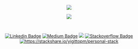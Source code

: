<!-- LAST VERSION 
<p align="center">
  <a href="https://skillicons.dev">
    <img src="https://skillicons.dev/icons?i=go,js,ts,solidity" />
  </a>
</p>
<p align="center">
  <a href="https://skillicons.dev">
    <img src="https://skillicons.dev/icons?i=react,nestjs,express,spring,graphql" />
  </a>
</p>
<p align="center">
  <a href="https://skillicons.dev">
    <img src="https://skillicons.dev/icons?i=aws,googlecloud,kubernetes,docker,postgresql,mongodb" />
  </a>
</p>
-->

<p align="center">
  <a href="https://skillicons.dev">
    <img src="https://skillicons.dev/icons?i=mongodb,rabbitmq,java,mysql,js,express,react,spring,redis,graphql,vuejs,ts,kafka,postgresql,python" />
  </a>
</p>
<p align="center">
  <a href="https://skillicons.dev">
    <img src="https://skillicons.dev/icons?i=aws,kubernetes,docker,go,solidity,nodejs,nestjs,googlecloud" />
  </a>
</p>

<!--

<p align="center">
  <a href="https://skillicons.dev">
    <img src="https://skillicons.dev/icons?i=mongodb,rabbitmq,java,mysql,js,express,react,spring,redis,graphql,vuejs,ts,kafka,postgresql,python" />
  </a>
</p>
<p align="center">
  <a href="https://skillicons.dev">
    <img src="https://skillicons.dev/icons?i=aws,kubernetes,docker,go,nodejs,nestjs,solidity" />
  </a>
</p>
<div>
  <div align="center">
    <a href="https://aws.amazon.com/" target="_blank"> 
      <img src="https://www.vectorlogo.zone/logos/amazon_aws/amazon_aws-icon.svg" alt="aws" width="40" height="40"/> 
    </a>
    <a href="https://dev.mysql.com/doc/" target="_blank"> 
      <img src="https://www.vectorlogo.zone/logos/mysql/mysql-icon.svg" alt="mysql" width="40" height="40"/> 
    </a> 
    <a href="https://developer.mozilla.org/en-US/docs/Web/JavaScript" target="_blank"> 
      <img src="https://cdn.iconscout.com/icon/free/png-256/javascript-1-225993.png" alt="javascript" width="40" height="40"/> 
    </a>
    <a href="https://nestjs.com/" target="_blank"> 
      <img src="https://www.vectorlogo.zone/logos/nestjs/nestjs-icon.svg" alt="nestjs" width="40" height="40"/> 
    </a> 
    <a href="https://expressjs.com/" target="_blank"> 
      <img src="https://www.vectorlogo.zone/logos/expressjs/expressjs-icon.svg" alt="expressjs" width="40" height="40"/> 
    </a>
    <a href="https://reactjs.org/" target="_blank"> 
      <img src="https://www.vectorlogo.zone/logos/reactjs/reactjs-icon.svg" alt="reactjs" width="40" height="40"/> 
    </a>
    <a href="https://spring.io/projects/spring-boot" target="_blank"> 
      <img src="https://www.vectorlogo.zone/logos/springio/springio-icon.svg" alt="spring-boot" width="40" height="40"/>
    </a> 
    <a href="https://redis.io/" target="_blank">
      <img src="https://img.icons8.com/color/344/redis.png" alt="redis" width="45" height="45" />
    </a>
    <a href="https://kubernetes.io" target="_blank"> 
      <img src="https://www.vectorlogo.zone/logos/kubernetes/kubernetes-icon.svg" alt="kubernetes" width="40" height="40"/>
    </a> 
    <a href="https://golang.org/" target="_blank"> 
      <img src="https://www.vectorlogo.zone/logos/golang/golang-icon.svg" alt="golang" width="40" height="40"/> 
    </a> 
    <a href="https://www.docker.com/" target="_blank"> 
      <img src="https://img.icons8.com/fluency/344/docker.png" alt="docker" width="40" height="40"/> 
    </a> 
    <a href="https://graphql.org/" target="_blank"> 
      <img src="https://www.vectorlogo.zone/logos/graphql/graphql-icon.svg" alt="graphql" width="35" height="35"/> 
    </a>
    <a href="https://vuejs.org/" target="_blank"> 
      <img src="https://www.vectorlogo.zone/logos/vuejs/vuejs-icon.svg" alt="vuejs" width="40" height="40"/> 
    </a> 
     <a href="https://www.typescriptlang.org/" target="_blank"> 
      <img src="https://www.vectorlogo.zone/logos/typescriptlang/typescriptlang-icon.svg" alt="typescript" width="40" height="40"/> 
    </a>
    <a href="https://nodejs.org" target="_blank"> 
      <img src="https://www.vectorlogo.zone/logos/nodejs/nodejs-icon.svg" alt="nodejs" width="40" height="40"/> 
    </a> 
      <a href="https://docs.oracle.com/javase/8/docs/technotes/tools/windows/javadoc.html" target="_blank"> 
      <img src="https://www.vectorlogo.zone/logos/java/java-icon.svg" alt="java" width="40" height="40"/> 
    </a> 
       <a href="https://www.mongodb.com/" target="_blank"> 
      <img src="https://www.vectorlogo.zone/logos/mongodb/mongodb-icon.svg" alt="mongodb" width="40" height="40"/> 
    </a>
    <a href="https://www.rabbitmq.com" target="_blank"> 
      <img src="https://www.vectorlogo.zone/logos/rabbitmq/rabbitmq-icon.svg" alt="rabbitmq" width="35" height="35"/> 
    </a>
    <a href="https://www.postgresql.org" target="_blank"> 
      <img src="https://www.vectorlogo.zone/logos/postgresql/postgresql-icon.svg" alt="postgresql" width="40" height="40"/> 
    </a> 
    <a href="https://ethereum.org" target="_blank"> 
      <img src="https://www.vectorlogo.zone/logos/ethereum/ethereum-icon.svg" alt="ethereum" width="40" height="40"/> 
    </a> 
    
  </div>
</div> -->
</br>
<div align="center">
  
[![Linkedin Badge](https://img.shields.io/badge/-mertyigittop-blue?style=flat-square&logo=Linkedin&logoColor=white&link=https://www.linkedin.com/in/mertyigittop/)](https://www.linkedin.com/in/mertyigittop/) 
[![Medium Badge](https://img.shields.io/badge/Medium-12100E?style=flat-square&logo=medium&logoColor=white)](https://medium.com/@yigittopm) 
![](https://komarev.com/ghpvc/?username=yigittopm&color=blue)
[![Stackoverflow Badge](https://img.shields.io/badge/Stack_Overflow-FE7A16?style=flat-square&logo=stack-overflow&logoColor=white)](https://stackoverflow.com/users/13921542/mert) 
<a href="https://stackshare.io/yigittopm/personal-stack">
    <img src="http://img.shields.io/badge/tech-stack-0690fa.svg?style=flat" alt="https://stackshare.io/yigittopm/personal-stack">
</a>
</div>

<!--
<div align="center">
  <img align="center" width="100%" height="auto" margin="20px" src="https://media1.giphy.com/media/13HgwGsXF0aiGY/giphy.gif" />
</div>
-->
